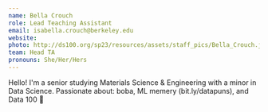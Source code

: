 ```yaml
---
name: Bella Crouch
role: Lead Teaching Assistant
email: isabella.crouch@berkeley.edu
website: 
photo: http://ds100.org/sp23/resources/assets/staff_pics/Bella_Crouch.jpeg
team: Head TA
pronouns: She/Her/Hers
---
```

Hello! I'm a senior studying Materials Science & Engineering with a minor in Data Science. Passionate about: boba, ML memery (bit.ly/datapuns), and Data 100 🐼
